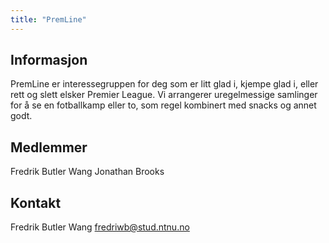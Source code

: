 ```yaml
---
title: "PremLine"
---
```


## Informasjon
PremLine er interessegruppen for deg som er litt glad i, kjempe glad i, eller rett og slett elsker Premier League. Vi arrangerer uregelmessige samlinger for å se en fotballkamp eller to, som regel kombinert med snacks og annet godt.

## Medlemmer
Fredrik Butler Wang
Jonathan Brooks

## Kontakt
Fredrik Butler Wang
fredriwb@stud.ntnu.no